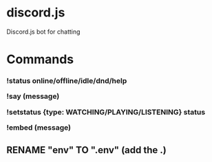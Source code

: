 # discord.js
Discord.js bot for chatting
<h1> Commands</h1>
<h3> !status online/offline/idle/dnd/help


!say (message)

!setstatus {type: WATCHING/PLAYING/LISTENING} status

!embed (message)
</h3>


<h2>RENAME "env" TO ".env" (add the .)</h2>
